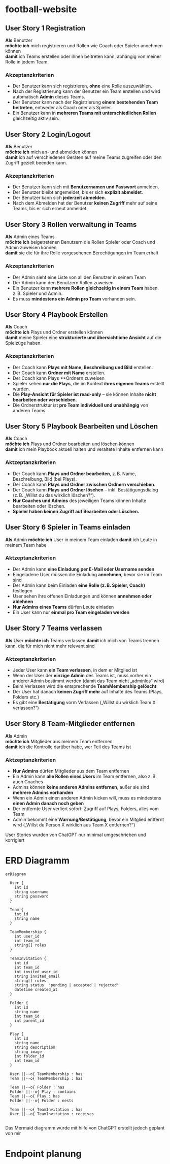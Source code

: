 # football-website

## User Story 1 Registration
**Als** Benutzer  
**möchte ich** mich registrieren und Rollen wie Coach oder Spieler annehmen können  
**damit** ich Teams erstellen oder ihnen beitreten kann, abhängig von meiner Rolle in jedem Team.
### Akzeptanzkriterien
- Der Benutzer kann sich registrieren, **ohne** eine Rolle auszuwählen.
- Nach der Registrierung kann der Benutzer ein Team erstellen und wird automatisch **Admin** dieses Teams.
- Der Benutzer kann nach der Registrierung **einem bestehenden Team beitreten**, entweder als Coach oder als Spieler.
- Ein Benutzer kann in **mehreren Teams mit unterschiedlichen Rollen** gleichzeitig aktiv sein.
## User Story 2 Login/Logout
**Als** Benutzer  
**möchte ich** mich an- und abmelden können  
**damit** ich auf verschiedenen Geräten auf meine Teams zugreifen oder den Zugriff gezielt beenden kann.

### Akzeptanzkriterien 
- Der Benutzer kann sich mit **Benutzernamen und Passwort** anmelden.
- Der Benutzer bleibt angemeldet, bis er sich **explizit abmeldet**.
- Der Benutzer kann sich **jederzeit abmelden**.
- Nach dem Abmelden hat der Benutzer **keinen Zugriff** mehr auf seine Teams, bis er sich erneut anmeldet.
## User Story 3 Rollen verwaltung in Teams
**Als** Admin eines Teams  
**möchte ich** beigetretenen Benutzern die Rollen Spieler oder Coach und Admin zuweisen können  
**damit** sie die für ihre Rolle vorgesehenen Berechtigungen im Team erhalt

### Akzeptanzkriterien
- Der Admin sieht eine Liste von all den Benutzer in seinem Team
- Der Admin kann den Benutzern Rollen zuweisen
- Ein Benutzer kann **mehrere Rollen gleichzeitig in einem Team** haben. z. B. Spieler und Admin.
- Es muss **mindestens ein Admin pro Team** vorhanden sein.
## User Story 4 Playbook Erstellen
**Als** Coach  
**möchte ich** Plays und Ordner erstellen können  
**damit** meine Spieler eine **strukturierte und übersichtliche Ansicht** auf die Spielzüge haben.

### Akzeptanzkriterien
- Der Coach kann **Plays mit Name, Beschreibung und Bild** erstellen.
- Der Coach kann **Ordner mit Name** erstellen.
- Der Coach kann Plays **Ordnern zuweisen 
- Spieler sehen **nur die Plays**, die im Kontext **ihres eigenen Teams** erstellt wurden.
- Die **Play-Ansicht für Spieler ist read-only** – sie können Inhalte **nicht bearbeiten oder verschieben**.
- Die Ordnerstruktur ist **pro Team individuell und unabhängig** von anderen Teams.
## User Story 5 Playbook Bearbeiten und Löschen
**Als** Coach  
**möchte ich** Plays und Ordner bearbeiten und löschen können  
**damit** ich mein Playbook aktuell halten und veraltete Inhalte entfernen kann


### Aktzeptanzkriterien
- Der Coach kann **Plays und Ordner bearbeiten**, z. B. Name, Beschreibung, Bild (bei Plays).
- Der Coach kann **Plays und Ordner zwischen Ordnern verschieben**.
- Der Coach kann **Plays und Ordner löschen** – inkl. Bestätigungsdialog (z. B. „Willst du das wirklich löschen?“).
- **Nur Coaches und Admins** des jeweiligen Teams können Inhalte bearbeiten oder löschen.
- **Spieler haben keinen Zugriff auf Bearbeiten oder Löschen.**

## User Story 6 Spieler in Teams einladen
**Als** Admin
**möchte ich** User in meinem Team einladen
**damit** ich Leute in meinem Team habe

### Aktzeptanzkriterien
- Der Admin kann **eine Einladung per E-Mail oder Username senden**
- Eingeladene User müssen die Einladung **annehmen**, bevor sie im Team sind
- Der Admin kann beim Einladen **eine Rolle (z. B. Spieler, Coach)** festlegen
- User sehen ihre offenen Einladungen und können **annehmen oder ablehnen**
- **Nur Admins eines Teams** dürfen Leute einladen
- Ein User kann nur **einmal pro Team eingeladen werden**

## User Story 7 Teams verlassen
**Als** User
**möchte ich** Teams verlassen
**damit** ich mich von Teams trennen kann, die für mich nicht mehr relevant sind

### Aktzeptanzkriterien
- Jeder User kann **ein Team verlassen**, in dem er Mitglied ist
- Wenn der User der **einzige Admin** des Teams ist, muss vorher ein anderer Admin bestimmt werden (damit das Team nicht „adminlos“ wird)
- Beim Verlassen wird die entsprechende **TeamMembership gelöscht**
- Der User hat danach **keinen Zugriff mehr** auf Inhalte des Teams (Plays, Folders etc.)
- Es gibt eine **Bestätigung** vorm Verlassen („Willst du wirklich Team X verlassen?“)

## User Story 8 Team-Mitglieder entfernen
**Als** Admin  
**möchte ich** Mitglieder aus meinem Team entfernen  
**damit** ich die Kontrolle darüber habe, wer Teil des Teams ist

### Aktzeptanzkriterien
- **Nur Admins** dürfen Mitglieder aus dem Team entfernen
- Ein Admin kann **alle Rollen eines Users** im Team entfernen, also z. B. auch Coaches
- Admins können **keine anderen Admins entfernen**, außer sie sind **mehrere Admins vorhanden**
- Wenn ein Admin einen anderen Admin kicken will, muss es mindestens **einen Admin danach noch geben**
- Der entfernte User verliert sofort: Zugriff auf Plays, Folders, alles vom Team
- Admin bekommt eine **Warnung/Bestätigung**, bevor ein Mitglied entfernt wird („Willst du Person X wirklich aus Team X entfernen?“)

User Stories wurden von ChatGPT nur minimal umgeschrieben und korrigiert

# ERD Diagramm

```mermaid
erDiagram

  User {
    int id
    string username
    string password
  }

  Team {
    int id
    string name
  }

  TeamMembership {
    int user_id
    int team_id
    string[] roles
  }

  TeamInvitation {
    int id
    int team_id
    int invited_user_id
    string invited_email
    string[] roles
    string status  "pending | accepted | rejected"
    datetime created_at
  }

  Folder {
    int id
    string name
    int team_id
    int parent_id
  }

  Play {
    int id
    string name
    string description
    string image
    int folder_id
    int team_id
  }

  User ||--o{ TeamMembership : has
  Team ||--o{ TeamMembership : has

  Team ||--o{ Folder : has
  Folder ||--o{ Play : contains
  Team ||--o{ Play : has
  Folder ||--o{ Folder : nests

  Team ||--o{ TeamInvitation : has
  User ||--o{ TeamInvitation : receives


```
Das Mermaid diagramm wurde mit hilfe von ChatGPT erstellt jedoch geplant von mir

# Endpoint planung

